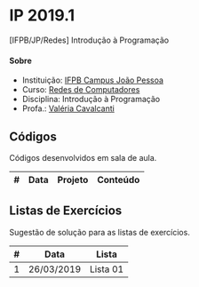 # **IP 2019.1**
[IFPB/JP/Redes] Introdução à Programação

#### <i class="icon-link"></i> **Sobre**
- Instituição: [IFPB Campus João Pessoa](http://www.ifpb.edu.br/campi/campi/joao-pessoa)
- Curso: [Redes de Computadores](http://estudante.ifpb.edu.br/cursos/37)
- Disciplina: Introdução à Programação
- Profa.: [Valéria Cavalcanti](http://valeria.eti.br)


## **Códigos**
Códigos desenvolvidos em sala de aula.

\# | Data | Projeto | Conteúdo
--- | --- | --- | ---


## **Listas de Exercícios**
Sugestão de solução para as listas de exercícios.

\# | Data | Lista
--- | --- | ---
1 | 26/03/2019 | Lista 01

